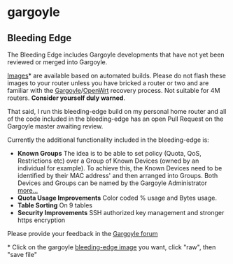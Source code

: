 # gargoyle
## Bleeding Edge

The Bleeding Edge includes Gargoyle developments that have not yet been reviewed or merged into Gargoyle. 

[Images](https://github.com/nworbnhoj/gargoyle/tree/bleeding-edge/images/ar71xx)* are available based on automated builds. Please do not flash these images to your router unless you have bricked a router or two and are familiar with the [Gargoyle](https://www.gargoyle-router.com/wiki/doku.php?id=failsafe_mode_recovery)/[OpenWrt](http://wiki.openwrt.org/doc/howto/generic.failsafe) recovery process. Not suitable for 4M routers. **Consider yourself duly warned**.

That said, I run this bleeding-edge build on my personal home router and all of the code included in the bleeding-edge has an open Pull Request on the Gargoyle master awaiting review.

Currently the additional functionality included in the bleeding-edge is:
- **Known Groups** The idea is to be able to set policy (Quota, QoS, Restrictions etc) over a Group of Known Devices (owned by an individual for example). To achieve this, the Known Devices need to be identified by their MAC address' and then arranged into Groups. Both Devices and Groups can be named by the Gargoyle Administrator [more...](https://github.com/nworbnhoj/gargoyle/tree/known-devices#gargoyle)
- **Quota Usage Improvements** Color coded % usage and Bytes usage. 
- **Table Sorting** On 9 tables
- **Security Improvements** SSH authorized key management and stronger https encryption 

Please provide your feedback in the [Gargoyle forum](https://www.gargoyle-router.com/phpbb/viewtopic.php?f=7&t=8318#p35607)

\* Click on the gargoyle [bleeding-edge image](https://github.com/nworbnhoj/gargoyle/tree/bleeding-edge/images/ar71xx) you want, click "raw", then "save file"

